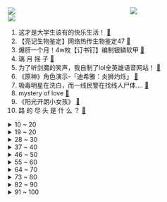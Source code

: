 <div >
	<a style="float:left;width:55%;" href = "https://github.com/anuraghazra/github-readme-stats">
	 <img src = "https://github-readme-stats.vercel.app/api?username=iuuuuuaena&theme=buefy&show_icons=true"/>
	</a>
	<a  style="float:right;width:45%" href = "https://github.com/anuraghazra/github-readme-stats">
	 <img  src="https://github-readme-stats.vercel.app/api/top-langs/?username=anuraghazra&layout=compact"/>
	</a>
	</div>

[![](https://img.shields.io/badge/jxd-@jxdgogogo.xyz-yellowgreen.svg)](https://www.jxdgogogo.xyz)<br>
1. 这才是大学生该有的快乐生活！ [:link:](//www.bilibili.com/video/BV1xD4y1g7LD) <br>
2. 【亮记生物鉴定】网络热传生物鉴定47 [:link:](//www.bilibili.com/video/BV1yM411j7NG) <br>
3. 爆肝一个月！4w枚【订书钉】编制银鳞软甲 [:link:](//www.bilibili.com/video/BV1LA41117Vr) <br>
4. 璃 月 摇 子 [:link:](//www.bilibili.com/video/BV1QD4y1g7W6) <br>
5. 为了听剑魔的笑声，我自制了lol全英雄语音网站！ [:link:](//www.bilibili.com/video/BV1Qy4y1o7BP) <br>
6. 《原神》角色演示-「迪希雅：炎狮灼烁」 [:link:](//www.bilibili.com/video/BV1Fo4y1a7Q9) <br>
7. 吸毒明星在洗白，而一线民警在找线人尸体.... [:link:](//www.bilibili.com/video/BV1Pj411F76f) <br>
8. mystery of love [:link:](//www.bilibili.com/video/BV1m84y1774Z) <br>
9. 《阳光开朗小女孩》 [:link:](//www.bilibili.com/video/BV1eb411X7Br) <br>
10. 路 的 尽 头 是 什 么 ？ [:link:](//www.bilibili.com/video/BV1kM4y1d7Fr) <br>
<details>
<summary>10 ~ 20</summary>

11. 鹅鸭傻（2） [:link:](//www.bilibili.com/video/BV1nA41117dx) <br>
12. 飞花令再遇女粉，这诗词储备太超纲了！ [:link:](//www.bilibili.com/video/BV1wj411F7b4) <br>
13. “我去，这台词也太超前了！以前的编剧是真敢写啊！” [:link:](//www.bilibili.com/video/BV1VA41127n4) <br>
14. 【CSGO整活】这不比龙狙好使？手感一下上来了。 [:link:](//www.bilibili.com/video/BV1aM411E77T) <br>
15. 番茄先生续作！柠檬老师的恐怖课堂~ [:link:](//www.bilibili.com/video/BV1ns4y1j7qr) <br>
16. 看封面不知道在干嘛。 [:link:](//www.bilibili.com/video/BV1nM411E7A2) <br>
17. 当有人说广东菜量小的时候，你就把这条视频甩给他… [:link:](//www.bilibili.com/video/BV1fs4y1j7hD) <br>
18. 能玩一辈子的原版生存！！【第一期】 [:link:](//www.bilibili.com/video/BV15X4y197kT) <br>
19. 【STN快报第七季06】玩了原子之心我爱上了X box [:link:](//www.bilibili.com/video/BV1eg4y1H7Zb) <br>
</details>
<details>
<summary>19 ~ 20</summary>

20. 兆惠·前半生：乾隆朝第一神将，平准战争，杀穿西北？【乾隆往事】 [:link:](//www.bilibili.com/video/BV1ej41137AY) <br>
21. 我瞎编了一个护肤成分，请了位明星“代言”... [:link:](//www.bilibili.com/video/BV12Y4y127rj) <br>
22. 恭喜你没考上，因为985根本配不上你 [:link:](//www.bilibili.com/video/BV15v4y1e7Fr) <br>
23. 环球航行在好望角，相遇中国海军护航编队并收到舰长祝福！ [:link:](//www.bilibili.com/video/BV1bY4y127jT) <br>
24. 骑行大兴安岭，运气爆棚入住路边玻璃房，这里是全球唯一爱情坐标点 [:link:](//www.bilibili.com/video/BV18L411Z7xJ) <br>
25. 清理桥洞前和清理桥洞后，是不是特别的治愈 [:link:](//www.bilibili.com/video/BV1vs4y1Z7f8) <br>
26. 爆肝23天用MC还原层岩巨渊  复刻原神1600米高度差【MC还原提瓦特#01层岩篇】 [:link:](//www.bilibili.com/video/BV1sb411X7Vh) <br>
27. 计算机课宣传片 [:link:](//www.bilibili.com/video/BV1cY411C7G2) <br>
28. UP主们都怎么做字幕？调研100位UP，他们的秘密是... [:link:](//www.bilibili.com/video/BV1GY4y1U7oq) <br>
</details>
<details>
<summary>28 ~ 30</summary>

29. 宣传低糖饮食的朋友一定要把这几个列入案例 [:link:](//www.bilibili.com/video/BV1fY4y127W6) <br>
30. 【原神】米哈游最感人的伏笔！原来一切早有预兆！ [:link:](//www.bilibili.com/video/BV1H84y1E742) <br>
31. 用1美元，10美元，100美元在美国分别能吃到什么汉堡！你们觉得哪种体验最值呢？ [:link:](//www.bilibili.com/video/BV1ns4y1j7ir) <br>
32. 【恋爱指南】当你遇到一个非常喜欢的人——Matthew Hussey [:link:](//www.bilibili.com/video/BV1kT411i7qf) <br>
33. 给身边的法盲朋友普个法 [:link:](//www.bilibili.com/video/BV11X4y197Nf) <br>
34. 正吃路边摊臭豆腐淀粉肠遇到新型骗局正吃路边摊臭豆腐淀粉肠遇到新型骗局笔记 [:link:](//www.bilibili.com/video/BV1Dy4y1o7uq) <br>
35. 黑人穿越被当成奴隶拍卖 直接笑尿《穿越之旅》完整版 [:link:](//www.bilibili.com/video/BV1224y1J7iD) <br>
36. 看看我的家族基因吧～ [:link:](//www.bilibili.com/video/BV1GM411w76X) <br>
37. 柳智敏Solo舞台 超清直拍 [:link:](//www.bilibili.com/video/BV1nb411X7di) <br>
</details>
<details>
<summary>37 ~ 40</summary>

38. 【罗翔】如何面对荒诞、拒绝荒诞，观《七号房的礼物》有感 [:link:](//www.bilibili.com/video/BV1Nb411X7QR) <br>
39. 1500一位的“西式中餐”，一口一道菜还担心吃不饱？ [:link:](//www.bilibili.com/video/BV1m24y1J7yE) <br>
40. “当年孙悟空的疯话变成了现实，这才是最讽刺的！” [:link:](//www.bilibili.com/video/BV1sX4y197Mk) <br>
41. 如果明星假弹变成真的......【琵琶篇】 [:link:](//www.bilibili.com/video/BV1954y1c7ts) <br>
42. “你就想摘我的果 你还想捻我的花” [:link:](//www.bilibili.com/video/BV1YY4y127S6) <br>
43. 【中英字幕】剪刀石头布，但是AI作画 [:link:](//www.bilibili.com/video/BV1UY4y127Eb) <br>
44. 唱哭无数人! 民族说唱登上中国日报！Moseee《给外婆的一封信》被无数官媒转发 [:link:](//www.bilibili.com/video/BV1jv4y1e7G5) <br>
45. 当你去帮女朋友吵架时发现她是错的 [:link:](//www.bilibili.com/video/BV1vj411F7Ag) <br>
46. 𝒄𝒊𝒕𝒚 𝒐𝒇 𝒔𝒕𝒂𝒓𝒔 250个绝美镜头 带你看完豆瓣TOP250 肖申克的救赎 阿甘正传 霸王别姬 超脱 千与千寻 楚门的世界 [:link:](//www.bilibili.com/video/BV1g84y1n72h) <br>
</details>
<details>
<summary>46 ~ 50</summary>

47. 120斤的南方人和180斤的北方人互换饮食是什么体验 [:link:](//www.bilibili.com/video/BV1bY411C7Rf) <br>
48. 被坑几千块，揭秘机场办卡骗局，终身VIP隐藏着什么套路？ [:link:](//www.bilibili.com/video/BV17M4y1o7VR) <br>
49. 如何做出鲜香浓郁、挂满汤汁的番茄炒鸡蛋【解构家常菜】 [:link:](//www.bilibili.com/video/BV1gY411C7BY) <br>
50. 好起来了！求求你回来看吧！2023年4月新番导视！【泛式】 [:link:](//www.bilibili.com/video/BV1Py4y1Z7p6) <br>
51. 千万别报这种坑人的旅游团。。。 [:link:](//www.bilibili.com/video/BV1hj41137ff) <br>
52. 线下试吃！原神联动必胜客的套餐好吃吗？商业逻辑是？ [:link:](//www.bilibili.com/video/BV1o24y1G7xL) <br>
53. Love Story（全文跑调版） [:link:](//www.bilibili.com/video/BV1QM4y1Z7Mu) <br>
54. 外面7快一碗伤心凉粉，在家3块都不要，做法比喝水都要简单 [:link:](//www.bilibili.com/video/BV1ig4y1H7vF) <br>
55. 《了不起的瑶茨比》（女王助阵篇） [:link:](//www.bilibili.com/video/BV1wj411F7Qt) <br>
</details>
<details>
<summary>55 ~ 60</summary>

56. 对学姐心动需要多少秒？！! [:link:](//www.bilibili.com/video/BV19X4y197Nq) <br>
57. 探秘全世界最大沙漠集市！仙人掌！蜗牛汤！20元吃到饱！ [:link:](//www.bilibili.com/video/BV1ix4y1F7ma) <br>
58. 一口气搞清楚ChatGPT | 牛X在哪？谁会失业？巨头商战... [:link:](//www.bilibili.com/video/BV1rj41137cr) <br>
59. “白鸽只因羽毛洁白，却能被冠以和平之意” [:link:](//www.bilibili.com/video/BV1Ss4y1Z7WP) <br>
60. 芬兰买房记继续！东北涮串让芬兰家人疯狂炫串嗨翻天！东北春饼太过瘾，自制雪衣豆沙超满足！ [:link:](//www.bilibili.com/video/BV1C24y1J75E) <br>
61. 如何逃出法属圭亚那？【硬核狠人47】 [:link:](//www.bilibili.com/video/BV19s4y1b7JM) <br>
62. 原来我的人生，不是一坨垃圾啊！！！ [:link:](//www.bilibili.com/video/BV1zM4y1d7hc) <br>
63. 王老菊教你出千换牌 [:link:](//www.bilibili.com/video/BV1HM4y1o7Hc) <br>
64. 【摆烂填词】“他们正经我沙雕，整点活来笑一笑”【人生态度/穆小泠】 [:link:](//www.bilibili.com/video/BV1hY4y1U7GM) <br>
</details>
<details>
<summary>64 ~ 70</summary>

65. 楚钧：《热评鉴定》jklove不带净化团战被秒？输比赛AD全锅？拒绝印象流观赛！ [:link:](//www.bilibili.com/video/BV1EY411C7qv) <br>
66. 【胡桃】⚡你能忍受哒哒哒的洗脑么⚡嗷⚡ [:link:](//www.bilibili.com/video/BV1FR4y1i77b) <br>
67. 当 代 年 轻 人 现 状 [:link:](//www.bilibili.com/video/BV1ks4y1j7Fn) <br>
68. 被挂上热搜的“第一次吃华莱士”，背后藏着最残酷的底层之痛 [:link:](//www.bilibili.com/video/BV1cM411w7D9) <br>
69. 梅普露：怕痛，以高达形态出击【TD25定格动画】GSC梅普露拼装展示 [:link:](//www.bilibili.com/video/BV1X24y1J775) <br>
70. 如何30秒快速清空大脑停止胡思乱想？ [:link:](//www.bilibili.com/video/BV1cM411E72s) <br>
71. 唱的太投入了. [:link:](//www.bilibili.com/video/BV1Hs4y177RZ) <br>
72. 道士一生收养72弃婴，80岁羽化登真 [:link:](//www.bilibili.com/video/BV1dT411f79E) <br>
73. 开学不到一周就被同学认出来了？？大型网友见面会 [:link:](//www.bilibili.com/video/BV1984y177MF) <br>
</details>
<details>
<summary>73 ~ 80</summary>

74. 【诺子】失明后的我如何看镜头？盲人Coser第一次摄影Vlog！ [:link:](//www.bilibili.com/video/BV1sY4y1U7WU) <br>
75. 一个家有两个购物狂。 [:link:](//www.bilibili.com/video/BV1VM411j7yA) <br>
76. 精神病人变身捉鬼专家？周星驰最被低估之作！万字拆解童年阴影《回魂夜》 [:link:](//www.bilibili.com/video/BV1DX4y197sG) <br>
77. 啊？5.0 [:link:](//www.bilibili.com/video/BV1dv4y1e73v) <br>
78. 京 海 军 火 商 [:link:](//www.bilibili.com/video/BV1c24y1V7m4) <br>
79. 美女深夜去便利店随便对付一口,还自制了炒酸奶? [:link:](//www.bilibili.com/video/BV1HM411E7BW) <br>
80. 丹哥这次帮全村解决了用水问题 [:link:](//www.bilibili.com/video/BV1Jj411F7og) <br>
81. 新年巡剪还从重庆开始！这次是给山火救援队的蓝朋友理发！！ [:link:](//www.bilibili.com/video/BV1BL411Z7Du) <br>
82. 如何让键盘发出老婆的叫声 ( 二 ) [:link:](//www.bilibili.com/video/BV1Us4y1Z7Vp) <br>
</details>
<details>
<summary>82 ~ 90</summary>

83. 寻宝地图 我的世界永恒的MC生存 二周目EP21 [:link:](//www.bilibili.com/video/BV1CY4y127NR) <br>
84. 看清楚啊 [:link:](//www.bilibili.com/video/BV18X4y1Q7f3) <br>
85. 全网最烧的冰箱——诺拉【原子之心】 [:link:](//www.bilibili.com/video/BV1aX4y1Q7FR) <br>
86. 怪 鱼 馒 头 [:link:](//www.bilibili.com/video/BV1f24y1J71r) <br>
87. 【我的世界】神秘海底城市 [:link:](//www.bilibili.com/video/BV1bv4y1e76R) <br>
88. “这大概就是人养狗的原因” [:link:](//www.bilibili.com/video/BV1Cs4y1f78a) <br>
89. 读评论24.0，老非凡追杀粉丝，竟然被气到鬼畜 [:link:](//www.bilibili.com/video/BV1cY411C7Qm) <br>
90. 上班主打一个勤俭持家！ [:link:](//www.bilibili.com/video/BV14X4y1Q7pn) <br>
91. 【半佛】数学题刺客，学生的折磨。 [:link:](//www.bilibili.com/video/BV1eY411k7ti) <br>
</details>
<details>
<summary>91 ~ 100</summary>

92. 日本又又又现道德畜生 素质刺客 寿司上喷洒消毒剂等同于无差别攻击 牙签剔完牙再放回去 [:link:](//www.bilibili.com/video/BV1fs4y1Z7dg) <br>
93. 状元及第，发明宋体，你还听过哪些关于秦桧的谣言？ [:link:](//www.bilibili.com/video/BV1dM4y1d7SD) <br>
94. 新结局又来啦！我们初步破解了《柠檬小姐》里重要内容！ [:link:](//www.bilibili.com/video/BV1bY4y127z3) <br>
95. 这还减个屁的肥呀 [:link:](//www.bilibili.com/video/BV1KD4y1u7rN) <br>
96. 恋如雨止｜我愿称小松菜奈为漫改女王 [:link:](//www.bilibili.com/video/BV1vx4y1F7XB) <br>
97. 烤肉日料双重自助餐，仨战士直接给海胆干没货了，需要增援 [:link:](//www.bilibili.com/video/BV1vM411775M) <br>
98. 去漫展啦！发点露脸的cos [:link:](//www.bilibili.com/video/BV1rA41117jD) <br>
99. 【缚手结】可以把你牢牢吊在半空中的那种 ⊙∀⊙！ ‖ 逃生保命用的哈 [:link:](//www.bilibili.com/video/BV1SY4y127MD) <br>
100. 科学瘦了10斤后，带一箱辣妹小背心去海边逛吃是什么体验？ [:link:](//www.bilibili.com/video/BV1cy4y1Z7RM) <br>
</details>
